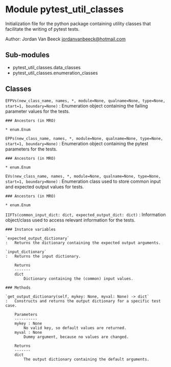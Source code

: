 Module pytest_util_classes
==========================
Initialization file for the python package containing utility classes that facilitate the writing of pytest tests.

Author: Jordan Van Beeck <jordanvanbeeck@hotmail.com>

Sub-modules
-----------
* pytest_util_classes.data_classes
* pytest_util_classes.enumeration_classes

Classes
-------

`EFPVs(new_class_name, names, *, module=None, qualname=None, type=None, start=1, boundary=None)`
:   Enumeration object containing the failing parameter values for the tests.

    ### Ancestors (in MRO)

    * enum.Enum

`EPPs(new_class_name, names, *, module=None, qualname=None, type=None, start=1, boundary=None)`
:   Enumeration object containing the pytest parameters for the tests.

    ### Ancestors (in MRO)

    * enum.Enum

`EVs(new_class_name, names, *, module=None, qualname=None, type=None, start=1, boundary=None)`
:   Enumeration class used to store common input
    and expected output values for tests.

    ### Ancestors (in MRO)

    * enum.Enum

`IIFTs(common_input_dict: dict, expected_output_dict: dict)`
:   Information object/class used to access relevant information for the tests.

    ### Instance variables

    `expected_output_dictionary`
    :   Returns the dictionary containing the expected output arguments.

    `input_dictionary`
    :   Returns the input dictionary.
        
        Returns
        -------
        dict
            Dictionary containing the (common) input values.

    ### Methods

    `get_output_dictionary(self, mykey: None, myval: None) -> dict`
    :   Constructs and returns the output dictionary for a specific test case.
        
        Parameters
        ----------
        mykey : None
            No valid key, so default values are returned.
        myval : None
            Dummy argument, because no values are changed.
        
        Returns
        -------
        dict
            The output dictionary containing the default arguments.